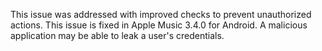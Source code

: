 This issue was addressed with improved checks to prevent unauthorized actions. This issue is fixed in Apple Music 3.4.0 for Android. A malicious application may be able to leak a user's credentials.
